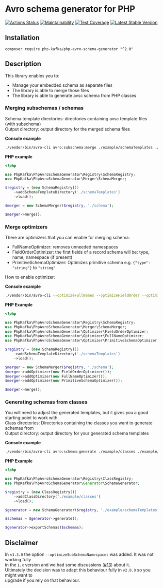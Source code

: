 # Avro schema generator for PHP
[![Actions Status](https://github.com/php-kafka/php-avro-schema-generator/workflows/CI/badge.svg)](https://github.com/php-kafka/php-avro-schema-generator/workflows/CI/badge.svg)
[![Maintainability](https://api.codeclimate.com/v1/badges/41aecf21566d7e9bfb69/maintainability)](https://codeclimate.com/github/php-kafka/php-avro-schema-generator/maintainability)
[![Test Coverage](https://api.codeclimate.com/v1/badges/41aecf21566d7e9bfb69/test_coverage)](https://codeclimate.com/github/php-kafka/php-avro-schema-generator/test_coverage) 
[![Latest Stable Version](https://poser.pugx.org/php-kafka/php-avro-schema-generator/v/stable)](https://packagist.org/packages/php-kafka/php-avro-schema-generator)

## Installation
```
composer require php-kafka/php-avro-schema-generator "^2.0"
```

## Description
This library enables you to:
- Manage your embedded schema as separate files
- The library is able to merge those files
- The library is able to generate avsc schema from PHP classes

### Merging subschemas / schemas
Schema template directories: directories containing avsc template files (with subschema)  
Output directory: output directory for the merged schema files  

**Console example**
```bash
./vendor/bin/avro-cli avro:subschema:merge ./example/schemaTemplates ./example/schema
```

**PHP example**
```php
<?php

use PhpKafka\PhpAvroSchemaGenerator\Registry\SchemaRegistry;
use PhpKafka\PhpAvroSchemaGenerator\Merger\SchemaMerger;

$registry = (new SchemaRegistry())
    ->addSchemaTemplateDirectory('./schemaTemplates')
    ->load();

$merger = new SchemaMerger($registry, './schema');

$merger->merge();

```

### Merge optimizers
There are optimizers that you can enable for merging schema:  
- FullNameOptimizer: removes unneeded namespaces
- FieldOrderOptimizer: the first fields of a record schema will be: type, name, namespace (if present)
- PrimitiveSchemaOptimizer: Optimizes primitive schema e.g. `{"type": "string"}` to `"string"`

How to enable optimizer:  

**Console example**
```bash
./vendor/bin/avro-cli --optimizeFullNames --optimizeFieldOrder --optimizePrimitiveSchemas avro:subschema:merge ./example/schemaTemplates ./example/schema
```
**PHP Example**
```php
<?php

use PhpKafka\PhpAvroSchemaGenerator\Registry\SchemaRegistry;
use PhpKafka\PhpAvroSchemaGenerator\Merger\SchemaMerger;
use PhpKafka\PhpAvroSchemaGenerator\Optimizer\FieldOrderOptimizer;
use PhpKafka\PhpAvroSchemaGenerator\Optimizer\FullNameOptimizer;
use PhpKafka\PhpAvroSchemaGenerator\Optimizer\PrimitiveSchemaOptimizer;

$registry = (new SchemaRegistry())
    ->addSchemaTemplateDirectory('./schemaTemplates')
    ->load();

$merger = new SchemaMerger($registry, './schema');
$merger->addOptimizer(new FieldOrderOptimizer());
$merger->addOptimizer(new FullNameOptimizer());
$merger->addOptimizer(new PrimitiveSchemaOptimizer());

$merger->merge();

```

### Generating schemas from classes
You will need to adjust the generated templates, but it gives you a good starting point to work with.  
Class directories: Directories containing the classes you want to generate schemas from  
Output directory: output directory for your generated schema templates  

**Console example**
```bash
./vendor/bin/avro-cli avro:schema:generate ./example/classes ./example/schemaTemplates
```

**PHP Example**
```php
<?php

use PhpKafka\PhpAvroSchemaGenerator\Registry\ClassRegistry;
use PhpKafka\PhpAvroSchemaGenerator\Generator\SchemaGenerator;

$registry = (new ClassRegistry())
    ->addClassDirectory('./example/classes')
    ->load();

$generator = new SchemaGenerator($registry, './example/schemaTemplates');

$schemas = $generator->generate();

$generator->exportSchemas($schemas);

```

## Disclaimer
In `v1.3.0` the option `--optimizeSubSchemaNamespaces` was added. It was not working fully  
in the `1.x` version and we had some discussions ([#13](https://github.com/php-kafka/php-avro-schema-generator/issues/13)) about it.  
Ultimately the decision was to adapt this behaviour fully in `v2.0.0` so you might want to  
upgrade if you rely on that behaviour.

